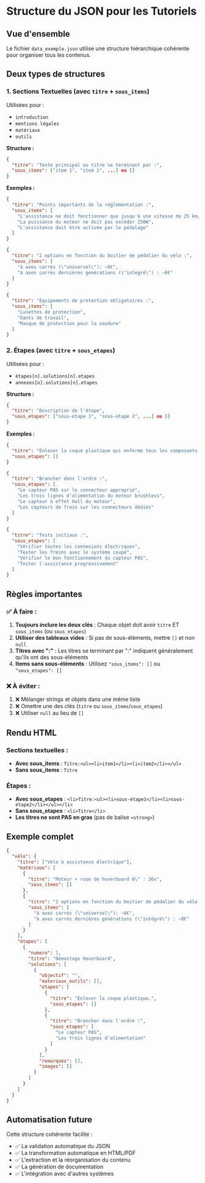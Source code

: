# Structure du JSON pour les Tutoriels

## Vue d'ensemble

Le fichier `data_exemple.json` utilise une structure hiérarchique cohérente pour organiser tous les contenus.

## Deux types de structures

### 1. Sections Textuelles (avec `titre` + `sous_items`)

Utilisées pour :
- `introduction`
- `mentions légales`
- `matériaux`
- `outils`

**Structure :**
```json
{
  "titre": "Texte principal ou titre se terminant par :",
  "sous_items": ["item 1", "item 2", ...] ou []
}
```

**Exemples :**

```json
{
  "titre": "Points importants de la réglementation :",
  "sous_items": [
    "L'assistance ne doit fonctionner que jusqu'à une vitesse de 25 km/h",
    "La puissance du moteur ne doit pas excéder 250W",
    "L'assistance doit être activée par le pédalage"
  ]
}
```

```json
{
  "titre": "2 options en fonction du boitier de pédalier du vélo :",
  "sous_items": [
    "à axes carrés (\"universel\"): ~8€",
    "à axes carrés dernières générations (\"intégré\") : ~8€"
  ]
}
```

```json
{
  "titre": "Équipements de protection obligatoires :",
  "sous_items": [
    "Lunettes de protection",
    "Gants de travail",
    "Masque de protection pour la soudure"
  ]
}
```

### 2. Étapes (avec `titre` + `sous_etapes`)

Utilisées pour :
- `étapes[n].solutions[n].etapes`
- `annexes[n].solutions[n].etapes`

**Structure :**
```json
{
  "titre": "Description de l'étape",
  "sous_etapes": ["sous-étape 1", "sous-étape 2", ...] ou []
}
```

**Exemples :**

```json
{
  "titre": "Enlever la coque plastique qui enferme tous les composants électroniques.",
  "sous_etapes": []
}
```

```json
{
  "titre": "Brancher dans l'ordre :",
  "sous_etapes": [
    "Le capteur PAS sur le connecteur approprié",
    "Les trois lignes d'alimentation du moteur brushless",
    "Le capteur à effet Hall du moteur",
    "Les capteurs de frein sur les connecteurs dédiés"
  ]
}
```

```json
{
  "titre": "Tests initiaux :",
  "sous_etapes": [
    "Vérifier toutes les connexions électriques",
    "Tester les freins avec le système coupé",
    "Vérifier le bon fonctionnement du capteur PAS",
    "Tester l'assistance progressivement"
  ]
}
```

## Règles importantes

### ✅ À faire :

1. **Toujours inclure les deux clés** : Chaque objet doit avoir `titre` ET `sous_items` (ou `sous_etapes`)
2. **Utiliser des tableaux vides** : Si pas de sous-éléments, mettre `[]` et non `null`
3. **Titres avec ":"** : Les titres se terminant par ":" indiquent généralement qu'ils ont des sous-éléments
4. **Items sans sous-éléments** : Utilisez `"sous_items": []` ou `"sous_etapes": []`

### ❌ À éviter :

1. ❌ Mélanger strings et objets dans une même liste
2. ❌ Omettre une des clés (`titre` ou `sous_items`/`sous_etapes`)
3. ❌ Utiliser `null` au lieu de `[]`

## Rendu HTML

### Sections textuelles :
- **Avec sous_items** : `Titre:<ul><li>item1</li><li>item2</li></ul>`
- **Sans sous_items** : `Titre`

### Étapes :
- **Avec sous_etapes** : `<li>Titre:<ul><li>sous-étape1</li><li>sous-étape2</li></ul></li>`
- **Sans sous_etapes** : `<li>Titre</li>`
- **Les titres ne sont PAS en gras** (pas de balise `<strong>`)

## Exemple complet

```json
{
  "vélo": {
    "titre": ["Vélo à assistance électrique"],
    "matériaux": [
      {
        "titre": "Moteur + roue de hoverboard 6\" : 36v",
        "sous_items": []
      },
      {
        "titre": "2 options en fonction du boitier de pédalier du vélo :",
        "sous_items": [
          "à axes carrés (\"universel\"): ~8€",
          "à axes carrés dernières générations (\"intégré\") : ~8€"
        ]
      }
    ],
    "étapes": [
      {
        "numero": 1,
        "titre": "Démontage Hoverboard",
        "solutions": [
          {
            "objectif": "",
            "materiaux_outils": [],
            "etapes": [
              {
                "titre": "Enlever la coque plastique.",
                "sous_etapes": []
              },
              {
                "titre": "Brancher dans l'ordre :",
                "sous_etapes": [
                  "Le capteur PAS",
                  "Les trois lignes d'alimentation"
                ]
              }
            ],
            "remarques": [],
            "images": []
          }
        ]
      }
    ]
  }
}
```

## Automatisation future

Cette structure cohérente facilite :
- ✅ La validation automatique du JSON
- ✅ La transformation automatique en HTML/PDF
- ✅ L'extraction et la réorganisation du contenu
- ✅ La génération de documentation
- ✅ L'intégration avec d'autres systèmes
